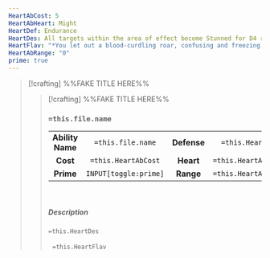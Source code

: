 ```yaml
---
HeartAbCost: 5
HeartAbHeart: Might
HeartDef: Endurance
HeartDes: All targets within the area of effect become Stunned for D4 rounds.
HeartFlav: "*You let out a blood-curdling roar, confusing and freezing in place all your enemies.*"
HeartAbRange: "0"
prime: true
---
```


>[!crafting]  %%FAKE TITLE HERE%%
>>[!crafting]  %%FAKE TITLE HERE%%
>>### `=this.file.name`
>>|  | |  |  |
>>|:--------:|:-------:|:-----:|:--------------:|
>>| **Ability Name** | `=this.file.name` | **Defense** | `=this.HeartDef` |
>>| **Cost** | `=this.HeartAbCost` | **Heart** | `=this.HeartAbHeart` |
>>| **Prime** | `INPUT[toggle:prime]` | **Range** | `=this.HeartAbRange` |
>>&nbsp;
>> 
>> ##### Description
>>`=this.HeartDes`
>>
>>&nbsp;
>>`=this.HeartFlav`
>>